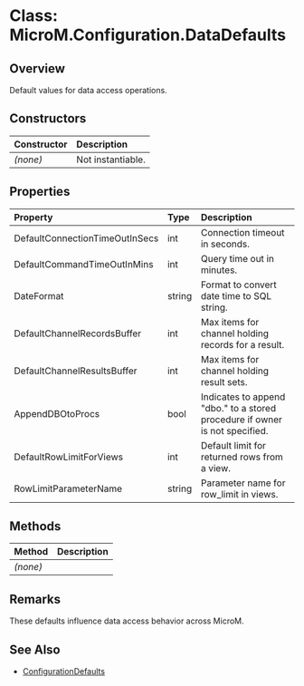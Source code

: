 # Class: MicroM.Configuration.DataDefaults

## Overview
Default values for data access operations.

## Constructors
| Constructor | Description |
|:------------|:-------------|
| *(none)* | Not instantiable.

## Properties
| Property | Type | Description |
|:------------|:-------------|:-------------|
| DefaultConnectionTimeOutInSecs | int | Connection timeout in seconds. |
| DefaultCommandTimeOutInMins | int | Query time out in minutes. |
| DateFormat | string | Format to convert date time to SQL string. |
| DefaultChannelRecordsBuffer | int | Max items for channel holding records for a result. |
| DefaultChannelResultsBuffer | int | Max items for channel holding result sets. |
| AppendDBOtoProcs | bool | Indicates to append "dbo." to a stored procedure if owner is not specified. |
| DefaultRowLimitForViews | int | Default limit for returned rows from a view. |
| RowLimitParameterName | string | Parameter name for row_limit in views. |

## Methods
| Method | Description |
|:------------|:-------------|
| *(none)* | |

## Remarks
These defaults influence data access behavior across MicroM.

## See Also
- [ConfigurationDefaults](ConfigurationDefaults.md)
